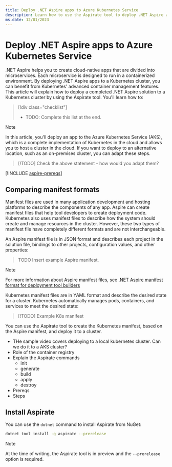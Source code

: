 ```yaml
---
title: Deploy .NET Aspire apps to Azure Kubernetes Service
description: Learn how to use the Aspirate tool to deploy .NET Aspire apps to the Azure Kubernetes Service.
ms.date: 12/01/2023
---
```


# Deploy .NET Aspire apps to Azure Kubernetes Service

.NET Aspire helps you to create cloud-native apps that are divided into microservices. Each microservice is designed to run in a containerized environment. By deploying .NET Aspire apps to a Kubernetes cluster, you can benefit from Kubernetes' advanced container management features. This article will explain how to deploy a completed .NET Aspire solution to a Kubernetes cluster by using the Aspirate tool. You'll learn how to:

> [!div class="checklist"]
>
> - TODO: Complete this list at the end.

> [!NOTE]
> In this article, you'll deploy an app to the Azure Kubernetes Service (AKS), which is a complete implementation of Kubernetes in the cloud and allows you to host a cluster in the cloud. If you want to deploy to an alternative location, such as an on-premises cluster, you can adapt these steps.

> [!TODO]
> Check the above statement - how would you adapt them?

[!INCLUDE [aspire-prereqs](../../includes/aspire-prereqs.md)]

## Comparing manifest formats

Manifest files are used in many application development and hosting platforms to describe the components of any app. Aspire can create manifest files that help tool developers to create  deployment code. Kubernetes also uses manifest files to describe how the system should create and manage resources in the cluster. However, these two types of manifest file have completely different formats and are not interchangeable. 

An Aspire manifest file is in JSON format and describes each project in the solution file, bindings to other projects, configuration values, and other properties:

> TODO Insert example Aspire manifest.

> [!NOTE]
> For more information about Aspire manifest files, see [.NET Aspire manifest format for deployment tool builders](../manifest-format.md)

Kubernetes manifest files are in YAML format and describe the desired state for a cluster. Kubernetes automatically manages pods, containers, and services to meet the desired state:

> [!TODO]
> Example K8s manifest

You can use the Aspirate tool to create the Kubernetes manifest, based on the Aspire manifest, and deploy it to a cluster. 


- THe sample video covers deploying to a local kubernetes cluster. Can we do it to a AKS cluster?
- Role of the container registry
- Explain the Aspirate commands
  - init
  - generate
  - build
  - apply
  - destroy
- Prereqs
- Steps

## Install Aspirate

You can use the `dotnet` command to install Aspirate from NuGet:

```bash
dotnet tool install -g aspirate --prerelease
```

> [!NOTE]
> At the time of writing, the Aspirate tool is in preview and the `--prerelease` option is required.
